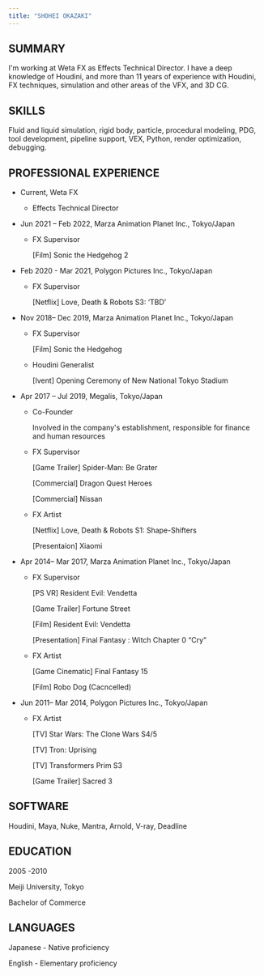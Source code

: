 ```yaml
---
title: "SHOHEI OKAZAKI"
---
```


## SUMMARY
I'm working at Weta FX as Effects Technical Director. I have a deep knowledge of Houdini, and more than 11 years of experience with Houdini, FX techniques, simulation and other areas of the VFX, and 3D CG.


## SKILLS
Fluid and liquid simulation, rigid body, particle, procedural modeling, PDG, tool development, pipeline support, VEX, Python, render optimization, debugging.

## PROFESSIONAL EXPERIENCE
- Current, Weta FX

	- Effects Technical Director


- Jun 2021 – Feb 2022,  Marza Animation Planet Inc., Tokyo/Japan

	- FX Supervisor

		[Film] Sonic the Hedgehog 2

- Feb 2020 - Mar 2021, Polygon Pictures Inc., Tokyo/Japan

	- FX Supervisor

		[Netflix] Love, Death & Robots S3: ‘TBD’

- Nov 2018– Dec 2019,  Marza Animation Planet Inc., Tokyo/Japan

	- FX Supervisor

		[Film] Sonic the Hedgehog
	- Houdini Generalist

		[Ivent] Opening Ceremony of New National Tokyo Stadium 

- Apr 2017 – Jul 2019, Megalis, Tokyo/Japan
	- Co-Founder

		Involved in the company's establishment, responsible for finance and human resources

	- FX Supervisor

		[Game Trailer] Spider-Man: Be Grater

		[Commercial] Dragon Quest Heroes

		[Commercial] Nissan

	- FX Artist

		[Netflix] Love, Death & Robots S1: Shape-Shifters

		[Presentaion] Xiaomi

- Apr 2014– Mar 2017,  Marza Animation Planet Inc., Tokyo/Japan
	- FX Supervisor

		[PS VR] Resident Evil: Vendetta

		[Game Trailer] Fortune Street

		[Film] Resident Evil: Vendetta

		[Presentation] Final Fantasy : Witch Chapter 0 “Cry” 

	- FX Artist

		[Game Cinematic] Final Fantasy 15	

		[Film] Robo Dog (Cacncelled)
- Jun 2011– Mar 2014, Polygon Pictures Inc., Tokyo/Japan
	- FX Artist

		[TV] Star Wars: The Clone Wars S4/5

		[TV] Tron: Uprising

		[TV] Transformers Prim S3

		[Game Trailer] Sacred 3

## SOFTWARE
Houdini, Maya, Nuke, Mantra, Arnold, V-ray, Deadline

## EDUCATION
2005 -2010

Meiji University, Tokyo

Bachelor of Commerce

## LANGUAGES
Japanese - Native proficiency

English - Elementary proficiency


